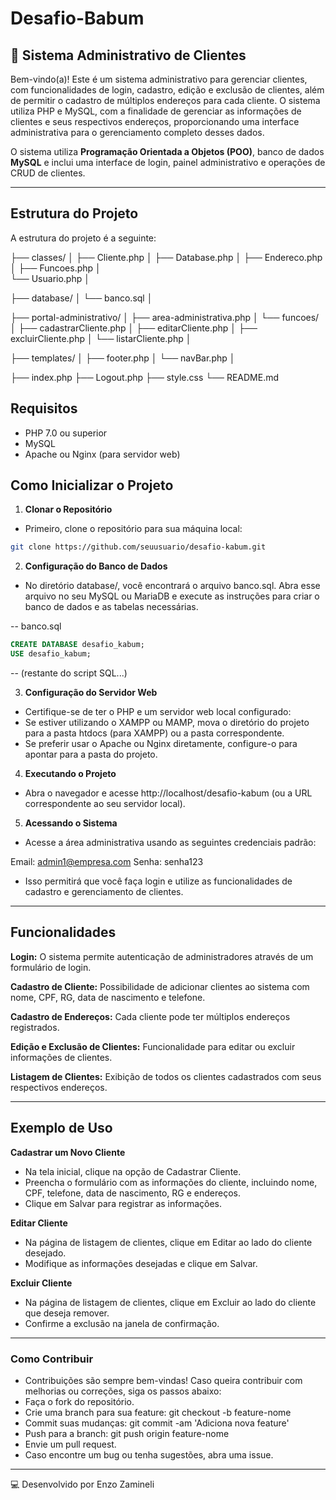 # Desafio-Babum
## 🔐 Sistema Administrativo de Clientes

Bem-vindo(a)! Este é um sistema administrativo para gerenciar clientes, com funcionalidades de login, cadastro, edição e exclusão de clientes, além de permitir o cadastro de múltiplos endereços para cada cliente. O sistema utiliza PHP e MySQL, com a finalidade de gerenciar as informações de clientes e seus respectivos endereços, proporcionando uma interface administrativa para o gerenciamento completo desses dados.

O sistema utiliza **Programação Orientada a Objetos (POO)**, banco de dados **MySQL** e inclui uma interface de login, painel administrativo e operações de CRUD de clientes.

---

## Estrutura do Projeto

A estrutura do projeto é a seguinte:

├── classes/ │ 
├── Cliente.php │ 
├── Database.php │ 
├── Endereco.php │ 
├── Funcoes.php │  
└── Usuario.php │ 

├── database/ │ 
└── banco.sql │ 

├── portal-administrativo/ │ 
├── area-administrativa.php │ 
└── funcoes/ │ 
├── cadastrarCliente.php │ 
├── editarCliente.php │ 
├── excluirCliente.php │ 
└── listarCliente.php │ 

├── templates/ │ 
├── footer.php │ 
└── navBar.php │ 

├── index.php 
├── Logout.php 
├── style.css 
└── README.md

## Requisitos

- PHP 7.0 ou superior
- MySQL
- Apache ou Nginx (para servidor web)

## Como Inicializar o Projeto

1. **Clonar o Repositório**

- Primeiro, clone o repositório para sua máquina local:

```bash
git clone https://github.com/seuusuario/desafio-kabum.git
```

2. **Configuração do Banco de Dados**

- No diretório database/, você encontrará o arquivo banco.sql. Abra esse arquivo no seu MySQL ou MariaDB e execute as instruções para criar o banco de dados e as tabelas necessárias.

-- banco.sql
```sql
CREATE DATABASE desafio_kabum;
USE desafio_kabum;
```
-- (restante do script SQL...)

3. **Configuração do Servidor Web**

- Certifique-se de ter o PHP e um servidor web local configurado:
- Se estiver utilizando o XAMPP ou MAMP, mova o diretório do projeto para a pasta htdocs (para XAMPP) ou a pasta correspondente.
- Se preferir usar o Apache ou Nginx diretamente, configure-o para apontar para a pasta do projeto.

4. **Executando o Projeto**

- Abra o navegador e acesse http://localhost/desafio-kabum (ou a URL correspondente ao seu servidor local).

5. **Acessando o Sistema**

- Acesse a área administrativa usando as seguintes credenciais padrão:

Email: admin1@empresa.com
Senha: senha123

- Isso permitirá que você faça login e utilize as funcionalidades de cadastro e gerenciamento de clientes.

---

## Funcionalidades
**Login:** O sistema permite autenticação de administradores através de um formulário de login.

**Cadastro de Cliente:** Possibilidade de adicionar clientes ao sistema com nome, CPF, RG, data de nascimento e telefone.

**Cadastro de Endereços:** Cada cliente pode ter múltiplos endereços registrados.

**Edição e Exclusão de Clientes:** Funcionalidade para editar ou excluir informações de clientes.

**Listagem de Clientes:** Exibição de todos os clientes cadastrados com seus respectivos endereços.

---

## Exemplo de Uso

**Cadastrar um Novo Cliente**

- Na tela inicial, clique na opção de Cadastrar Cliente.
- Preencha o formulário com as informações do cliente, incluindo nome, CPF, telefone, data de nascimento, RG e endereços.
- Clique em Salvar para registrar as informações.

**Editar Cliente**

- Na página de listagem de clientes, clique em Editar ao lado do cliente desejado.
- Modifique as informações desejadas e clique em Salvar.

**Excluir Cliente**

- Na página de listagem de clientes, clique em Excluir ao lado do cliente que deseja remover.
- Confirme a exclusão na janela de confirmação.

---

### Como Contribuir

- Contribuições são sempre bem-vindas! Caso queira contribuir com melhorias ou correções, siga os passos abaixo:
- Faça o fork do repositório.
- Crie uma branch para sua feature: git checkout -b feature-nome
- Commit suas mudanças: git commit -am 'Adiciona nova feature'
- Push para a branch: git push origin feature-nome
- Envie um pull request.
- Caso encontre um bug ou tenha sugestões, abra uma issue.

---

💻 Desenvolvido por Enzo Zamineli